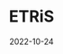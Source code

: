 ---
# Leave the homepage title empty to use the site title
title: ETRiS
date: 2022-10-24
type: landing

sections:
  - block: hero
    content:
      title: |
      image:
        filename: welcome.jpg
      text: |       
        ETRiS is a DDSS (Data, Data products, Services, and Software) service for tsunami risk. This service is part of the [candidate Thematic Core Service for tsunami](https://www.tsunamidata.org) and is integrated into the [Integrated Core Service Data Portal](https://www.ics-c.epos-eu.org) of the [European Plate Observing System](https://www.epos-eu.org) (EPOS). The primary objective of this service is virtual access provision for DDSS for tsunami vulnerability and risk components.
  
  - block: collection
    content:
      title: Latest News
      subtitle:
      text:
      count: 5
      filters:
        author: ''
        category: ''
        exclude_featured: false
        publication_type: ''
        tag: ''
      offset: 0
      order: desc
      page_type: post
    design:
      view: card
      columns: '1'
  
  - block: markdown
    content:
      title:
      subtitle: ''
      text:
    design:
      columns: '1'
      background:
        image: 
          filename: coders.jpg
          filters:
            brightness: 1
          parallax: false
          position: center
          size: cover
          text_color_light: true
      spacing:
        padding: ['20px', '0', '20px', '0']
      css_class: fullscreen
  
  - block: markdown
    content:
      title:
      subtitle:
      text: |
        {{% cta cta_link="./people/" cta_text="Meet the team →" %}}
    design:
      columns: '1'
---